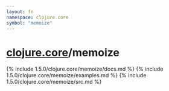 ```yaml
---
layout: fn
namespace: clojure.core
symbol: "memoize"
---
```


# [clojure.core](../)/memoize

{% include 1.5.0/clojure.core/memoize/docs.md %}
{% include 1.5.0/clojure.core/memoize/examples.md %}
{% include 1.5.0/clojure.core/memoize/src.md %}

